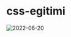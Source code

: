 # css-egitimi
![2022-06-20](https://user-images.githubusercontent.com/98262042/174658366-b3e932c2-85f0-4ea2-bc7e-e6e5aabee263.png)
